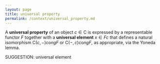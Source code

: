 ```yaml
---
layout: page
title: universal property
permalink: /context/universal_property.md
---
```

 A **universal property** of an object $c \in \mathsf{C}$ is expressed by a representable functor $F$ together with a **universal element** $x \in Fc$ that defines a natural isomorphism $\mathsf{C}(c,-) \mathrm{co}ng F$ or $\mathsf{C}(-,c) \mathrm{co}ng F$, as appropriate, via the Yoneda lemma.


SUGGESTION: universal element